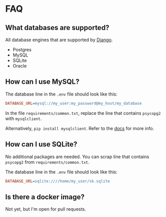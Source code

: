 # FAQ

## What databases are supported?

All database engines that are supported by [Django](https://docs.djangoproject.com/en/4.0/ref/settings/#std:setting-DATABASE-ENGINE).

 * Postgres
 * MySQL
 * SQLite
 * Oracle


## How can I use MySQL?

The database line in the `.env` file should look like this:

```ini
DATABASE_URL=mysql://my_user:my_password@my_host/my_database
```

In the file `requirements/common.txt`, replace the line that contains `psycopg2` with `mysqlclient`.

Alternatively, `pip install mysqlclient`. Refer to the [docs](https://github.com/PyMySQL/mysqlclient) for more info.

## How can I use SQLite?

No additional packages are needed. You can scrap line that contains `psycopg2` from `requirements/common.txt`.

The database line in the `.env` file should look like this:

```ini
DATABASE_URL=sqlite:////home/my_user/sk.sqlite
```

## Is there a docker image?

Not yet, but I'm open for pull requests.